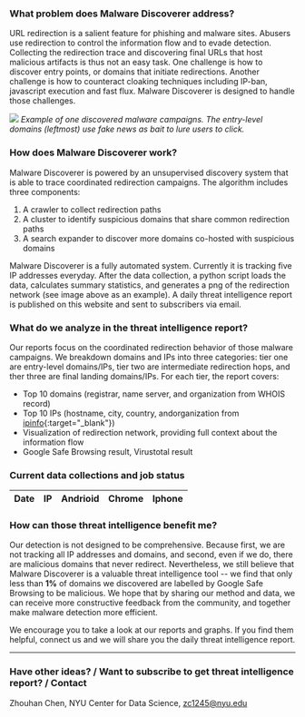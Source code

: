 ---
---

### What problem does Malware Discoverer address?

URL redirection is a salient feature for phishing and malware sites. Abusers use redirection to control the information flow and to evade detection. Collecting the redirection trace and discovering final URLs that host malicious artifacts is thus not an easy task. One challenge is how to discover entry points, or domains that initiate redirections. Another challenge is how to counteract cloaking techniques including IP-ban, javascript execution and fast flux. Malware Discoverer is designed to handle those challenges.


![](image/domain_interaction_network.png)
*Example of one discovered malware campaigns. The entry-level domains (leftmost) use fake news as bait to lure users to click.*

### How does Malware Discoverer work?

Malware Discoverer is powered by an unsupervised discovery system that is able to trace coordinated redirection campaigns. The algorithm includes three components:
1. A crawler to collect redirection paths
2. A cluster to identify suspicious domains that share common redirection paths
3. A search expander to discover more domains co-hosted with suspicious domains

Malware Discoverer is a fully automated system. Currently it is tracking five IP addresses everyday. After the data collection, a python script loads the data, calculates summary statistics, and generates a png of the redirection network (see image above as an example). A daily threat intelligence report is published on this website and sent to subscribers via email.


### What do we analyze in the threat intelligence report?

Our reports focus on the coordinated redirection behavior of those malware campaigns. We breakdown domains and IPs into three categories: tier one are entry-level domains/IPs, tier two are intermediate redirection hops, and ther three are final landing domains/IPs. For each tier, the report covers:
* Top 10 domains (registrar, name server, and organization from WHOIS record)
* Top 10 IPs (hostname, city, country, andorganization from [ipinfo](http://ipinfo.io/){:target="_blank"})
* Visualization of redirection network, providing full context about the information flow
* Google Safe Browsing result, Virustotal result


### Current data collections and job status


| Date               | IP           | Andrioid |Chrome | Iphone |
|:-------------------|:-------------|:---------|:-----|:-------|



### How can those threat intelligence benefit me?

Our detection is not designed to be comprehensive. Because first, we are not tracking all IP addresses and domains, and second, even if we do, there are malicious domains that never redirect. Nevertheless, we still believe that Malware Discoverer is a valuable threat intelligence tool -- we find that only less than __1%__ of domains we discovered are labelled by Google Safe Browsing to be malicious. We hope that by sharing our method and data, we can receive more constructive feedback from the community, and together make malware detection more efficient.

We encourage you to take a look at our reports and graphs. If you find them helpful, connect us and we will share you the daily threat intelligence report.

* * *

### Have other ideas? / Want to subscribe to get threat intelligence report? / Contact
Zhouhan Chen, NYU Center for Data Science, <zc1245@nyu.edu>


